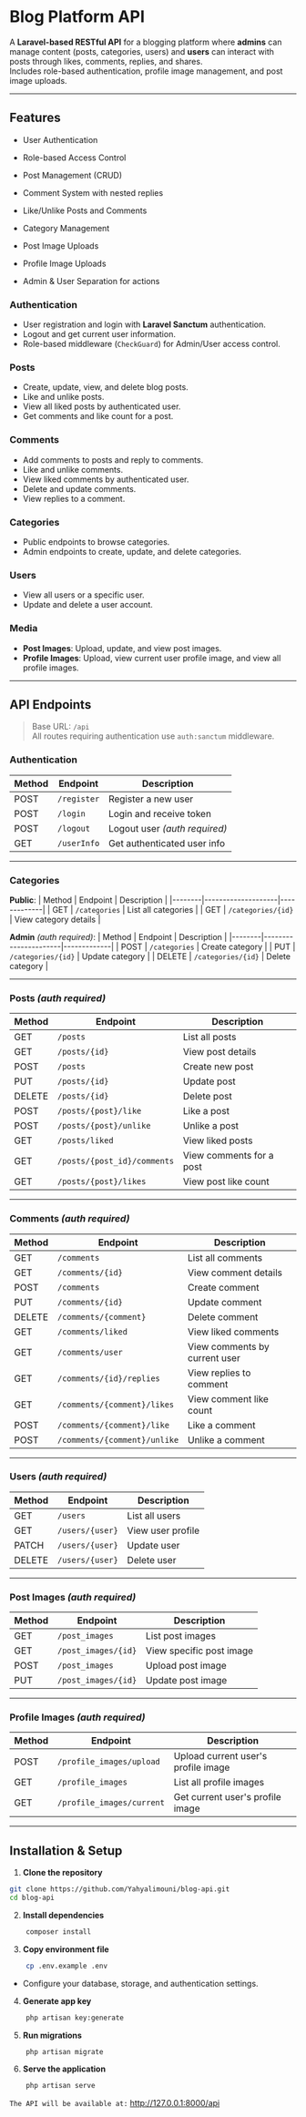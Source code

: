 # Blog Platform API

A **Laravel-based RESTful API** for a blogging platform where **admins** can manage content (posts, categories, users) and **users** can interact with posts through likes, comments, replies, and shares.  
Includes role-based authentication, profile image management, and post image uploads.

---

## Features

* User Authentication

* Role-based Access Control 

* Post Management (CRUD)

* Comment System with nested replies

* Like/Unlike Posts and Comments

* Category Management

* Post Image Uploads

* Profile Image Uploads

* Admin & User Separation for actions

### **Authentication**
- User registration and login with **Laravel Sanctum** authentication.
- Logout and get current user information.
- Role-based middleware (`CheckGuard`) for Admin/User access control.

### **Posts**
- Create, update, view, and delete blog posts.
- Like and unlike posts.
- View all liked posts by authenticated user.
- Get comments and like count for a post.

### **Comments**
- Add comments to posts and reply to comments.
- Like and unlike comments.
- View liked comments by authenticated user.
- Delete and update comments.
- View replies to a comment.

### **Categories**
- Public endpoints to browse categories.
- Admin endpoints to create, update, and delete categories.

### **Users**
- View all users or a specific user.
- Update and delete a user account.

### **Media**
- **Post Images**: Upload, update, and view post images.
- **Profile Images**: Upload, view current user profile image, and view all profile images.

---

## API Endpoints

> Base URL: `/api`  
> All routes requiring authentication use `auth:sanctum` middleware.

### **Authentication**
| Method | Endpoint       | Description |
|--------|----------------|-------------|
| POST   | `/register`    | Register a new user |
| POST   | `/login`       | Login and receive token |
| POST   | `/logout`      | Logout user *(auth required)* |
| GET    | `/userInfo`    | Get authenticated user info |

---

### **Categories**
**Public**:
| Method | Endpoint           | Description |
|--------|--------------------|-------------|
| GET    | `/categories`      | List all categories |
| GET    | `/categories/{id}` | View category details |

**Admin** *(auth required)*:
| Method | Endpoint             | Description |
|--------|----------------------|-------------|
| POST   | `/categories`        | Create category |
| PUT    | `/categories/{id}`   | Update category |
| DELETE | `/categories/{id}`   | Delete category |

---

### **Posts** *(auth required)*
| Method | Endpoint                     | Description |
|--------|------------------------------|-------------|
| GET    | `/posts`                     | List all posts |
| GET    | `/posts/{id}`                 | View post details |
| POST   | `/posts`                      | Create new post |
| PUT    | `/posts/{id}`                  | Update post |
| DELETE | `/posts/{id}`                  | Delete post |
| POST   | `/posts/{post}/like`           | Like a post |
| POST   | `/posts/{post}/unlike`         | Unlike a post |
| GET    | `/posts/liked`                 | View liked posts |
| GET    | `/posts/{post_id}/comments`    | View comments for a post |
| GET    | `/posts/{post}/likes`          | View post like count |

---

### **Comments** *(auth required)*
| Method | Endpoint                         | Description |
|--------|----------------------------------|-------------|
| GET    | `/comments`                      | List all comments |
| GET    | `/comments/{id}`                 | View comment details |
| POST   | `/comments`                      | Create comment |
| PUT    | `/comments/{id}`                 | Update comment |
| DELETE | `/comments/{comment}`            | Delete comment |
| GET    | `/comments/liked`                | View liked comments |
| GET    | `/comments/user`                 | View comments by current user |
| GET    | `/comments/{id}/replies`         | View replies to comment |
| GET    | `/comments/{comment}/likes`      | View comment like count |
| POST   | `/comments/{comment}/like`       | Like a comment |
| POST   | `/comments/{comment}/unlike`     | Unlike a comment |

---

### **Users** *(auth required)*
| Method | Endpoint           | Description |
|--------|--------------------|-------------|
| GET    | `/users`           | List all users |
| GET    | `/users/{user}`    | View user profile |
| PATCH  | `/users/{user}`    | Update user |
| DELETE | `/users/{user}`    | Delete user |

---

### **Post Images** *(auth required)*
| Method | Endpoint                | Description |
|--------|-------------------------|-------------|
| GET    | `/post_images`          | List post images |
| GET    | `/post_images/{id}`     | View specific post image |
| POST   | `/post_images`          | Upload post image |
| PUT    | `/post_images/{id}`     | Update post image |

---

### **Profile Images** *(auth required)*
| Method | Endpoint                       | Description |
|--------|--------------------------------|-------------|
| POST   | `/profile_images/upload`       | Upload current user's profile image |
| GET    | `/profile_images`              | List all profile images |
| GET    | `/profile_images/current`      | Get current user's profile image |

---

## Installation & Setup

1. **Clone the repository**
```bash
git clone https://github.com/Yahyalimouni/blog-api.git
cd blog-api
```

2. **Install dependencies**
```bash
    composer install
```

3. **Copy environment file**
```bash
    cp .env.example .env
```

* Configure your database, storage, and authentication settings.

4. **Generate app key**
```bash
    php artisan key:generate
```

5. **Run migrations**
```bash
    php artisan migrate
```
6. **Serve the application**
```bash
    php artisan serve
```

`The API will be available at:`
http://127.0.0.1:8000/api
